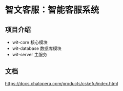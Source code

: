 # 智文客服：智能客服系统

## 项目介绍
* wit-core           核心模块
* wit-database       数据库模块
* wit-server         主服务

## 文档

https://docs.chatopera.com/products/cskefu/index.html
